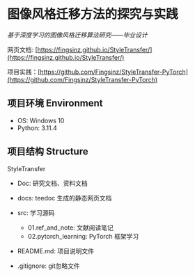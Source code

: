 # 图像风格迁移方法的探究与实践

*基于深度学习的图像风格迁移算法研究——毕业设计*

网页文档: [https://fingsinz.github.io/StyleTransfer/](https://fingsinz.github.io/StyleTransfer/)

项目实践：[https://github.com/Fingsinz/StyleTransfer-PyTorch](https://github.com/Fingsinz/StyleTransfer-PyTorch)

## 项目环境 Environment

- OS: Windows 10
- Python: 3.11.4

## 项目结构 Structure

StyleTransfer

- Doc: 研究文档、资料文档

- docs: teedoc 生成的静态网页文档

- src: 学习源码
    - 01.ref_and_note: 文献阅读笔记
    - 02.pytorch_learning: PyTorch 框架学习

- README.md: 项目说明文件

- .gitignore: git忽略文件